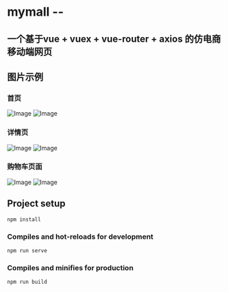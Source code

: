 # mymall -- 
## 一个基于vue + vuex + vue-router + axios 的仿电商移动端网页

## 图片示例
### 首页
![Image](https://github.com/TheWarming/mymall/blob/main/src/assets/example/Home1.png)
![Image](https://github.com/TheWarming/mymall/blob/main/src/assets/example/Home2.png)

### 详情页
![Image](https://github.com/TheWarming/mymall/blob/main/src/assets/example/Detail.png)
![Image](https://github.com/TheWarming/mymall/blob/main/src/assets/example/Detai2.png)

### 购物车页面
![Image](https://github.com/TheWarming/mymall/blob/main/src/assets/example/Cart1.png)
![Image](https://github.com/TheWarming/mymall/blob/main/src/assets/example/Cart2.png)

## Project setup
```
npm install
```

### Compiles and hot-reloads for development
```
npm run serve
```

### Compiles and minifies for production
```
npm run build
```
